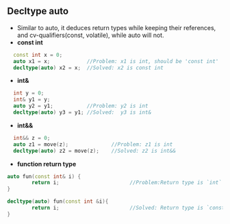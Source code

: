 ## Decltype auto
- Similar to auto, it deduces return types while keeping their references, and cv-qualifiers(const, volatile), while auto will not.
- **const int**
```c++
  const int x = 0;
  auto x1 = x;            //Problem: x1 is int, should be 'const int'
  decltype(auto) x2 = x;  //Solved: x2 is const int
```
- **int&**
```c++
  int y = 0;
  int& y1 = y;
  auto y2 = y1;           //Problem: y2 is int
  decltype(auto) y3 = y1; //Solved:  y3 is int&
```
- **int&&**
```c++
  int&& z = 0;
  auto z1 = move(z);              //Problem: z1 is int
  decltype(auto) z2 = move(z);    //Solved: z2 is int&&
```
- **function return type**
```c++
auto fun(const int& i) {
        return i;                       //Problem:Return type is `int`
}

decltype(auto) fun(const int &i){
        return i;                       //Solved: Return type is `const int&`
}
```
